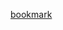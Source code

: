 <a href="javascript:const title = encodeURI(document.title);const url = location.href;window.location = `http://localhost:5003/new_note?text=${title}&url=${url}`;void(0);">bookmark</a>
